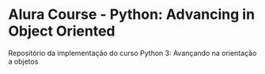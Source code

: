 # Alura Course - Python: Advancing in Object Oriented
Repositório da implementação do curso Python 3: Avançando na orientação a objetos
